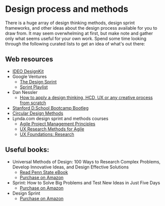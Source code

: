 # Design process and methods

There is a huge array of design thinking methods, design sprint frameworks, and other ideas about the design process available for you to draw from. It may seem overwhelming at first, but make note and gather only what seems useful for your own work. Spend some time looking through the following curated lists to get an idea of what's out there:

## Web resources

- [IDEO DesignKit](http://www.designkit.org/methods)
- Google Ventures 
  - [The Design Sprint](http://www.gv.com/sprint/)
  - [Sprint Playlist](https://www.youtube.com/watch?v=Fc6A2WuEkZI&list=PLQjb7PbWSDVZv_CEfvpK6UzC0vJhBGgGg)
- Dan Nessler
  - [How to apply a design thinking, HCD, UX or any creative process from scratch](https://medium.com/digital-experience-design/how-to-apply-a-design-thinking-hcd-ux-or-any-creative-process-from-scratch-b8786efbf812)
- [Stanford D.School Bootcamp Bootleg](https://dschool.stanford.edu/resources/the-bootcamp-bootleg)
- [Circular Design Methods](https://www.circulardesignguide.com/methods)
- Lynda.com design sprint and methods courses
  - [Agile Project Management Principles ](https://www.lynda.com/Business-Project-Management-tutorials/Agile-Project-Management/122428-2.html?org=psu.edu)
  - [UX Research Methods for Agile](https://www.lynda.com/User-Experience-tutorials/UX-Research-Agile-Teams/667388-2.html?org=psu.edu)
  - [UX Foundations: Research](https://www.lynda.com/User-Experience-tutorials/UX-Research-Fundamentals/439418-2.html?org=psu.edu)



## Useful books:

- Universal Methods of Design: 100 Ways to Research Complex Problems, Develop Innovative Ideas, and Design Effective Solutions 
  - [Read Penn State eBook](https://ebookcentral.proquest.com/lib/pensu/detail.action?docID=3399583)
  - [Purchase on Amazon](https://www.amazon.com/Universal-Methods-Design-Innovative-Effective/dp/1592537561)
- Sprint: How to Solve Big Problems and Test New Ideas in Just Five Days
  - [Purchase on Amazon](https://www.amazon.com/Sprint-Solve-Problems-Test-Ideas/dp/150112174X/)
- Design Sprint
  - [Purchase on Amazon](https://www.amazon.com/Design-Sprint-Practical-Guidebook-Building/dp/1491923172)